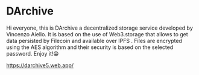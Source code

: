 # DArchive

Hi everyone, this is DArchive a decentralized storage service developed by Vincenzo Aiello. It is based on the use of Web3.storage that allows to get data persisted by Filecoin and available over  IPFS . Files are encrypted using the AES algorithm and their security is based on the selected password.
Enjoy it!😁

https://darchive5.web.app/
